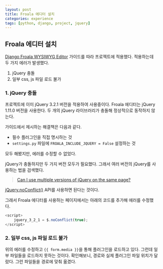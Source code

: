 ```yaml
---
layout: post
title: Froala 에디터 설치
categories: experience
tags: [python, django, project, jquery]
---
```


## Froala 에디터 설치

[Django Froala WYSIWYG Editor](https://www.froala.com/wysiwyg-editor/docs/framework-plugins/django) 가이드를 따라 프로젝트에 적용했다. 적용하는데 두 가지 에러가 발생했다.

1. jQuery 충돌
2. 일부 css, js 파일 로드 불가

### 1. jQuery 충돌
프로젝트에 이미 jQuery 3.2.1 버전을 적용하여 사용중이다. Froala 에디터는 jQuery 1.11.0 버전을 사용한다. 두 개의 jQuery 라이브러리가 충돌해 정상적으로 동작하지 않는다.

가이드에서 제시하는 해결책은 다음과 같다.
- 필수 플러그인을 직접 명시하는 것
- `settings.py` 파일에 `FROALA_INCLUDE_JQUERY = False` 설정하는 것

모두 해봤지만, 에러를 수정할 수 없었다.

jQuery가 충돌하지만 두 가지 버전 모두가 필요했다. 그래서 여러 버전의 jQuery를 사용하는 법을 검색했다.

> [Can I use multiple versions of jQuery on the same page?](https://stackoverflow.com/questions/1566595/can-i-use-multiple-versions-of-jquery-on-the-same-page)

[jQuery.noConflict()](https://api.jquery.com/jquery.noconflict/) API를 사용하면 된다는 것이다.

그래서 Froala 에디터를 사용하는 페이지에서는 아래의 코드를 추가해 에러를 수정했다.
```js
<script>
    jquery_3_2_1 = $.noConflict(true);
</script>
```

### 2. 일부 css, js 파일 로드 불가
위의 에러를 수정하고 `{{ form.media }}`을 통해 플러그인을 로드하고 있다. 그런데 일부 파일들을 로드하지 못하는 것이다. 확인해보니, 경로와 실제 플러그인 파일 위치가 달랐다. 그런 파일들을 경로에 맞춰 옮겼다.

